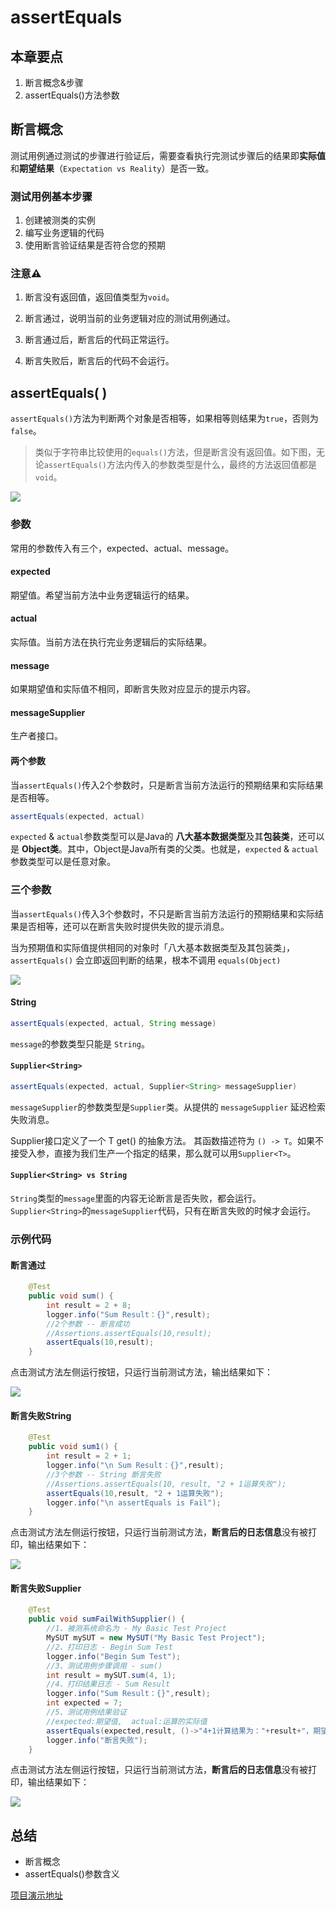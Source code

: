 # assertEquals
## 本章要点
1. 断言概念&步骤
1. assertEquals()方法参数


## 断言概念

测试用例通过测试的步骤进行验证后，需要查看执行完测试步骤后的结果即**实际值**和**期望结果**（`Expectation vs Reality`）是否一致。

### 测试用例基本步骤

1. 创建被测类的实例
2. 编写业务逻辑的代码       
3. 使用断言验证结果是否符合您的预期


### 注意⚠️

1. 断言没有返回值，返回值类型为`void`。
   
2. 断言通过，说明当前的业务逻辑对应的测试用例通过。
   
3. 断言通过后，断言后的代码正常运行。

4. 断言失败后，断言后的代码不会运行。



## assertEquals( )

`assertEquals()`方法为判断两个对象是否相等，如果相等则结果为`true`，否则为`false`。

>类似于字符串比较使用的`equals()`方法，但是断言没有返回值。如下图，无论`assertEquals()`方法内传入的参数类型是什么，最终的方法返回值都是`void`。

![](https://cdn.jsdelivr.net/gh/TesterDevSoul/pic/manual/20230104154120.png)


### 参数

常用的参数传入有三个，expected、actual、message。

#### expected
期望值。希望当前方法中业务逻辑运行的结果。

#### actual
实际值。当前方法在执行完业务逻辑后的实际结果。

#### message
如果期望值和实际值不相同，即断言失败对应显示的提示内容。

#### messageSupplier
生产者接口。



#### 两个参数

当`assertEquals()`传入2个参数时，只是断言当前方法运行的预期结果和实际结果是否相等。

```java
assertEquals(expected, actual)
```
`expected` & `actual`参数类型可以是Java的 **八大基本数据类型**及其**包装类**，还可以是 **Object类**。其中，Object是Java所有类的父类。也就是，`expected` & `actual`参数类型可以是任意对象。


### 三个参数

当`assertEquals()`传入3个参数时，不只是断言当前方法运行的预期结果和实际结果是否相等，还可以在断言失败时提供失败的提示消息。

当为预期值和实际值提供相同的对象时「八大基本数据类型及其包装类」， `assertEquals()` 会立即返回判断的结果，根本不调用 `equals(Object)`

![](https://cdn.jsdelivr.net/gh/TesterDevSoul/pic/manual/20230223161036.png)

#### String
```java
assertEquals(expected, actual, String message)
```
`message`的参数类型只能是 `String`。

#### `Supplier<String>`
```java
assertEquals(expected, actual, Supplier<String> messageSupplier)
```
`messageSupplier`的参数类型是`Supplier`类。从提供的 `messageSupplier` 延迟检索失败消息。

Supplier接口定义了一个 T get() 的抽象方法。
其函数描述符为 `() -> T`。如果不接受入参，直接为我们生产一个指定的结果，那么就可以用`Supplier<T>`。


#### `Supplier<String> vs String`

`String`类型的`message`里面的内容无论断言是否失败，都会运行。`Supplier<String>`的`messageSupplier`代码，只有在断言失败的时候才会运行。
### 示例代码
#### 断言通过
```java
    @Test
    public void sum() {
        int result = 2 + 8;
        logger.info("Sum Result：{}",result);
        //2个参数 -- 断言成功
        //Assertions.assertEquals(10,result);
        assertEquals(10,result);
    }
```

点击测试方法左侧运行按钮，只运行当前测试方法，输出结果如下：

![](https://cdn.jsdelivr.net/gh/TesterDevSoul/pic/manual/20230223162848.png)


#### 断言失败String
```java
    @Test
    public void sum1() {
        int result = 2 + 1;
        logger.info("\n Sum Result：{}",result);
        //3个参数 -- String 断言失败
        //Assertions.assertEquals(10, result, "2 + 1运算失败");
        assertEquals(10,result, "2 + 1运算失败");
        logger.info("\n assertEquals is Fail");
    }
```

点击测试方法左侧运行按钮，只运行当前测试方法，**断言后的日志信息**没有被打印，输出结果如下：

![](https://cdn.jsdelivr.net/gh/TesterDevSoul/pic/manual/1677141325076.png)

#### 断言失败Supplier


```java
    @Test
    public void sumFailWithSupplier() {
        //1、被测系统命名为 - My Basic Test Project
        MySUT mySUT = new MySUT("My Basic Test Project");
        //2、打印日志 - Begin Sum Test
        logger.info("Begin Sum Test");
        //3、测试用例步骤调用 - sum()
        int result = mySUT.sum(4, 1);
        //4、打印结果日志 - Sum Result
        logger.info("Sum Result：{}",result);
        int expected = 7;
        //5、测试用例结果验证
        //expected:期望值,  actual:运算的实际值
        assertEquals(expected,result, ()->"4+1计算结果为："+result+"，期望结果为："+expected);
        logger.info("断言失败");
    }
```

点击测试方法左侧运行按钮，只运行当前测试方法，**断言后的日志信息**没有被打印，输出结果如下：

![](https://cdn.jsdelivr.net/gh/TesterDevSoul/pic/manual/20230223163842.png)

## 总结
- 断言概念
- assertEquals()参数含义


[项目演示地址](https://github.com/TesterDevSoul/Tutorials/blob/master/junit5-modules/junit5-basic/src/test/java/top/testeru/basic/An_01AssertEquals_Test.java)
